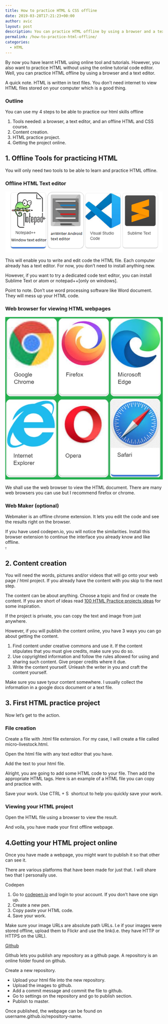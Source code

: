 ```yaml
---
title: How to practice HTML & CSS offline
date: 2019-03-28T17:21:23+00:00
author: avic
layout: post
description: You can practice HTML offline by using a browser and a text editor. You will also need an offline reference guide like a book, website, or video.
permalink: /how-to-practice-html-offline/
categories:
  - HTML
---
```

By now you have learnt HTML using online tool and tutorials. However, you also want to practice HTML without using the online tutorial code editor. Well, you can practice HTML offline by using a browser and a text editor.

A quick note. HTML is written in text files. You don’t need internet to view HTML files stored on your computer which is a good thing.


### Outline
You can use my 4 steps to be able to practice our html skills offline

1. Tools needed: a browser, a text editor, and an offline HTML and CSS course.
2. Content creation.
3. HTML practice project.
4. Getting the project online.

## 1. Offline Tools for practicing HTML
You will only need two tools to be able to learn and practice HTML offline.

### Offline HTML Text editor
<img src="/public/2020/text-editors-html-css.png" alt=""/>

This will enable you to write and edit code the HTML file. Each computer already has a text editor. For now, you don’t need to install anything new.

However, if you want to try a dedicated code text editor, you can install Sublime Text or atom or notepad++[only on windows].

Point to note. Don’t use word processing software like Word document. They will mess up your HTML code.

### Web browser for viewing HTML webpages
<img src="/public/2020/internet-browsers.jpg" alt="Internet web browsers"/>

We shall use the web browser to view the HTML document. There are many web browsers you can use but I recommend firefox or chrome.

### Web Maker (optional)

Webmaker is an offline chrome extension. It lets you edit the code and see the results right on the browser.

If you have used codepen.io, you will notice the similarities. Install this browser extension to continue the interface you already know and like offline.  
<del>.</del>

## 2. Content creation

You will need the words, pictures and/or videos that will go onto your web page / html project. If you already have the content with you skip to the next step.

The content can be about anything. Choose a topic and find or create the content. If you are short of ideas read [100 HTML Practice projects ideas](/100-html-practice-projects-ideas-for-beginners/) for some inspiration.

If the project is private, you can copy the text and image from just anywhere.

However, if you will publish the content online, you have 3 ways you can go about getting the content.

  1. Find content under creative commons and use it. If the content stipulates that you must give credits, make sure you do so.
  2. Use copyrighted information and follow the rules allowed for using and sharing such content. Give proper credits where it due.
  3. Write the content yourself. Unleash the writer in you and craft the content yourself.

Make sure you save tyour content somewhere. I usually collect the information in a google docs document or a text file.

## 3. **First HTML practice project**

Now let’s get to the action.

### File creation

Create a file with .html file extension. For my case, I will create a file called micro-livestock.html.

Open the html file with any text editor that you have.

Add the text to your html file.

Alright, you are going to add some HTML code to your file. Then add the appropriate HTML tags. Here is an example of a HTML file you can copy and practice with.

Save your work. Use CTRL + S  shortcut to help you quickly save your work.

### Viewing your HTML project

Open the HTML file using a browser to view the result.

And voila, you have made your first offline webpage.

## 4.**Getting your HTML project online**

Once you have made a webpage, you might want to publish it so that other can see it.

There are various platforms that have been made for just that. I will share two that I personally use.

Codepen

  1. Go to [codepen.io](https://codepen.io/) and login to your account. If you don’t have one sign up.
  2. Create a new pen.
  3. Copy paste your HTML code.
  4. Save your work.

Make sure your image URLs are absolute path URLs. I.e if your images were stored offline, upload them to Flickr and use the link(i.e. they have HTTP or HTTPS on the URL).

[Github](https://github.com/)

Github lets you publish any repository as a github page. A repository is an online folder found on github.

Create a new repository.

  * Upload your html file into the new repository.
  * Upload the images to github.
  * Add a commit message and commit the file to github.
  * Go to settings on the repository and go to publish section.
  * Publish to master.

Once published, the webpage can be found on username.github.io/repository-name.